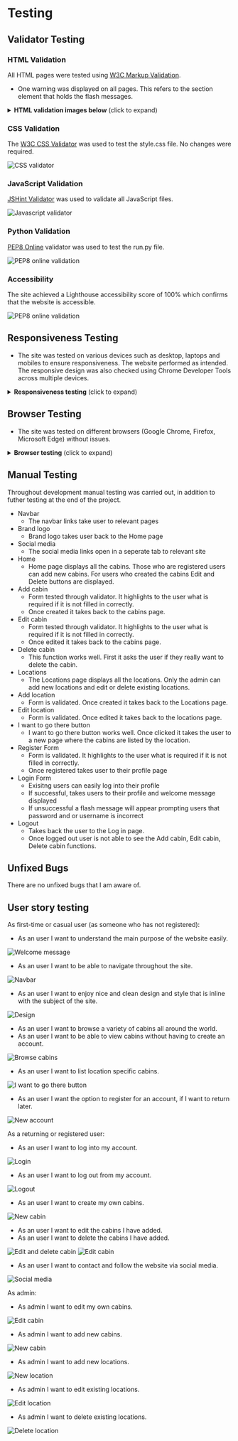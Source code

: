 # Testing 

## Validator Testing

### HTML Validation
All HTML pages were tested using [W3C Markup Validation](https://validator.w3.org/). 
- One warning was displayed on all pages. This refers to the section element that holds the flash messages.

<details><summary><b>HTML validation images below</b> (click to expand)</summary>

![HTML Validation of Home](cabinlove/static/images/testing_images/cabinshtml.png)
![HTML Validation of Locations](cabinlove/static/images/testing_images/locationshtml.png)
![HTML Validation of Registration](cabinlove/static/images/testing_images/registerhtml.png)
![HTML Validation of Login](cabinlove/static/images/testing_images/loginhtml.png)
![HTML Validation of I want to go there](cabinlove/static/images/testing_images/wanttogohtml.png)
![HTML Validation of Add cabin](cabinlove/static/images/testing_images/addcabinhtml.png)
![HTML Validation of Edit cabin](cabinlove/static/images/testing_images/editcabinhtml.png)
![HTML Validation of Add location](cabinlove/static/images/testing_images/addlocationhtml.png)
![HTML Validation of Add location](cabinlove/static/images/testing_images/editlocation.png)

</details>

### CSS Validation
The [W3C CSS Validator](https://jigsaw.w3.org/css-validator/) was used to test the style.css file. No changes were required.

![CSS validator](cabinlove/static/images/testing_images/css.png)

### JavaScript Validation
[JSHint Validator](https://jshint.com/) was used to validate all JavaScript files. 

![Javascript validator](cabinlove/static/images/testing_images/javascript.png)

### Python Validation
[PEP8 Online](http://pep8online.com/) validator was used to test the run.py file.

![PEP8 online validation](cabinlove/static/images/testing_images/python.png)

### Accessibility
The site achieved a Lighthouse accessibility score of 100% which confirms that the website is accessible.

![PEP8 online validation](cabinlove/static/images/testing_images/accessibility.png)


## Responsiveness Testing

- The site was tested on various devices such as desktop, laptops and mobiles to ensure responsiveness. The website performed as intended. The responsive design was also checked using Chrome Developer Tools across multiple devices.

<details><summary><b>Responsiveness testing</b> (click to expand)</summary>

Desktop view

![Desktop size](cabinlove/static/images/testing_images/large_chrome.png)

Tablet view

![Tablet size](cabinlove/static/images/testing_images/medium_edge.png)

Mobile view

![Mobile size](cabinlove/static/images/testing_images/small_mozilla.png)

</details>

## Browser Testing

- The site was tested on different browsers (Google Chrome, Firefox, Microsoft Edge) without issues.

<details><summary><b>Browser testing</b> (click to expand)</summary>

Google Chrome

![Google Chrome](cabinlove/static/images/testing_images/large_chrome.png)

Microsoft Edge

![Microsoft Edge](cabinlove/static/images/testing_images/medium_edge.png)

Mozzilla Firefox

![Mozilla Firefox](cabinlove/static/images/testing_images/small_mozilla.png)

</details>

## Manual Testing

Throughout development manual testing was carried out, in addition to futher testing at the end of the project.

- Navbar
    - The navbar links take user to relevant pages
- Brand logo
    - Brand logo takes user back to the Home page
- Social media
    - The social media links open in a seperate tab to relevant site
- Home
    - Home page displays all the cabins. Those who are registered users can add new cabins. For users who created the cabins Edit and Delete buttons are displayed.
- Add cabin
    - Form tested through validator. It highlights to the user what is required if it is not filled in correctly.
    - Once created it takes back to the cabins page.
- Edit cabin
    - Form tested through validator. It highlights to the user what is required if it is not filled in correctly.
    - Once edited it takes back to the cabins page.
- Delete cabin 
    - This function works well. First it asks the user if they really want to delete the cabin.
- Locations
    - The Locations page displays all the locations. Only the admin can add new locations and edit or delete existing locations.
- Add location
    - Form is validated. Once created it takes back to the Locations page.
- Edit location
    - Form is validated. Once edited it takes back to the locations page.
- I want to go there button
    - I want to go there button works well. Once clicked it takes the user to a new page where the cabins are listed by the location.
- Register Form
    - Form is validated. It highlights to the user what is required if it is not filled in correctly.
    - Once registered takes user to their profile page
- Login Form
    - Exisitng users can easily log into their profile
    - If successful, takes users to their profile and welcome message displayed
    - If unsuccessful a flash message will appear prompting users that password and or username is incorrect
- Logout
    - Takes back the user to the Log in page.
    - Once logged out user is not able to see the Add cabin, Edit cabin, Delete cabin functions.

## Unfixed Bugs

There are no unfixed bugs that I am aware of.

## User story testing

As first-time or casual user (as someone who has not registered):

- As an user I want to understand the main purpose of the website easily.

![Welcome message](cabinlove/static/images/testing_images/purpose.png)

- As an user I want to be able to navigate throughout the site.

![Navbar](cabinlove/static/images/readme_images/navbar_notloggedin.png)

- As an user I want to enjoy nice and clean design and style that is inline with the subject of the site.

![Design](cabinlove/static/images/readme_images/home.png)

- As an user I want to browse a variety of cabins all around the world.
- As an user I want to be able to view cabins without having to create an account.

![Browse cabins](cabinlove/static/images/testing_images/allcabins.png)

- As an user I want to list location specific cabins.

![I want to go there button](cabinlove/static/images/readme_images/want_to_go.png)

- As an user I want the option to register for an account, if I want to return later.

![New account](cabinlove/static/images/readme_images/register.png)

As a returning or registered user:

- As an user I want to log into my account.

![Login](cabinlove/static/images/readme_images/login.png)

- As an user I want to log out from my account.

![Logout](cabinlove/static/images/testing_images/logout.png)

- As an user I want to create my own cabins.

![New cabin](cabinlove/static/images/readme_images/newcabin.png)

- As an user I want to edit the cabins I have added.
- As an user I want to delete the cabins I have added.

![Edit and delete cabin](cabinlove/static/images/readme_images/edit_delete.png)
![Edit cabin](cabinlove/static/images/readme_images/editcabin.png)

- As an user I want to contact and follow the website via social media.

![Social media](cabinlove/static/images/testing_images/socialmedia.png)

As admin:

- As admin I want to edit my own cabins.

![Edit cabin](cabinlove/static/images/testing_images/editcabin.png)

- As admin I want to add new cabins.

![New cabin](cabinlove/static/images/readme_images/newcabin.png)

- As admin I want to add new locations.

![New location](cabinlove/static/images/readme_images/newlocation.png)

- As admin I want to edit existing locations.

![Edit location](cabinlove/static/images/readme_images/editlocation.png)

- As admin I want to delete existing locations.

![Delete location](cabinlove/static/images/testing_images/locations_delete.png)
